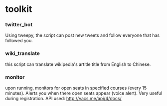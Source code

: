 toolkit
=======

### twitter_bot
  Using tweepy, the script can post new tweets and follow everyone that has followed you.

### wiki_translate
  this script can translate wikipedia's artitle title from English to Chinese.
### monitor
  upon running, monitors for open seats in specified courses (every 15 minutes). Alerts you when there open seats appear (voice alert).
  Very useful during registration.
  API used: http://yacs.me/api/4/docs/